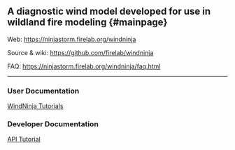 A diagnostic wind model developed for use in wildland fire modeling {#mainpage}
---

Web:
https://ninjastorm.firelab.org/windninja

Source & wiki:
https://github.com/firelab/windninja

FAQ:
https://ninjastorm.firelab.org/windninja/faq.html

---

### User Documentation
[WindNinja Tutorials](https://ninjastorm.firelab.org/windninja/tutorials/)

### Developer Documentation
[API Tutorial](https://ninjastorm.firelab.org/windninjaapi/md_doc_doxygen_api_example.html)

